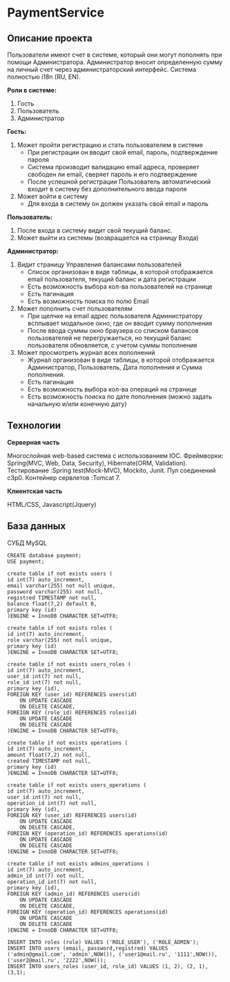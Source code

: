 PaymentService
==============
Описание проекта
----------------

Пользователи имеют счет в системе, который они могут пополнять при помощи Администратора. Администратор вносит определенную сумму на личный счет через администраторский интерфейс. Система полностью i18n (RU, EN).

**Роли в системе:**

1.	Гость
2.	Пользователь
3.	Администратор

**Гость:**

1.	Может пройти регистрацию и стать пользователем в системе
	*	При регистрации он вводит свой email, пароль, подтверждение пароля
	*	Система производит валидацию email адреса, проверяет свободен ли email, сверяет пароль и его подтверждение
	*	После успешной регистрации Пользователь автоматический входит в систему без дополнительного ввода пароля
2.	Может войти в систему 
	*	Для входа в систему он должен указать свой email и пароль 

**Пользователь:**

1.	После входа в систему видит свой текущий баланс.
2.	Может выйти из системы (возвращается на страницу Входа)

**Администратор:**

1.	Видит страницу Управления балансами пользователей 
	*	Список организован в виде таблицы, в которой отображается email пользователя, текущий баланс и дата регистрации
	*	Есть возможность выбора кол-ва пользователей на странице
	*	Есть пагинация
	*	Есть возможность поиска по полю Email
2.	Может пополнить счет пользователям
	*	При щелчке на email адрес пользователя Администратору всплывает модальное окно, где он вводит сумму пополнения
	*	После ввода суммы окно браузера со списком балансов пользователей не перегружаеться, но текущий баланс 		 	пользователя обновляется, с учетом суммы пополнения
3.	Может просмотреть журнал всех пополнений
	*	Журнал организован в виде таблицы, в которой отображается Администратор, Пользователь, Дата пополнения и Сумма пополнения.
	*	Есть пагинация
	*	Есть возможность выбора кол-ва операций на странице
	*	Есть возможность поиска по дате пополнения (можно задать начальную и/или конечную дату)

Технологии
----------

**Серверная часть**

Многослойная web-based система с использованием IOC. Фреймворки: Spring(MVC, Web, Data, Security), Hibernate(ORM, Validation). Тестирование :Spring test(Mock-MVC), Mockito, Junit. Пул соединений c3p0. Контейнер сервлетов :Tomcat 7.

**Клиентская часть**

HTML/CSS, Javascript(Jquery)

База данных
-----------

СУБД MySQL

```
CREATE database payment;
USE payment;

create table if not exists users (
id int(7) auto_increment,
email varchar(255) not null unique,
password varchar(255) not null,
registred TIMESTAMP not null,
balance float(7,2) default 0,
primary key (id)
)ENGINE = InnoDB CHARACTER SET=UTF8;

create table if not exists roles (
id int(7) auto_increment,
role varchar(255) not null unique,
primary key (id)
)ENGINE = InnoDB CHARACTER SET=UTF8;

create table if not exists users_roles (
id int(7) auto_increment,
user_id int(7) not null,
role_id int(7) not null,
primary key (id),
FOREIGN KEY (user_id) REFERENCES users(id)
	ON UPDATE CASCADE
    ON DELETE CASCADE,
FOREIGN KEY (role_id) REFERENCES roles(id)
	ON UPDATE CASCADE
	ON DELETE CASCADE
)ENGINE = InnoDB CHARACTER SET=UTF8;

create table if not exists operations (
id int(7) auto_increment,
amount float(7,2) not null,
created TIMESTAMP not null,
primary key (id)
)ENGINE = InnoDB CHARACTER SET=UTF8;

create table if not exists users_operations (
id int(7) auto_increment,
user_id int(7) not null,
operation_id int(7) not null,
primary key (id),
FOREIGN KEY (user_id) REFERENCES users(id)
	ON UPDATE CASCADE
    ON DELETE CASCADE,
FOREIGN KEY (operation_id) REFERENCES operations(id)
	ON UPDATE CASCADE
	ON DELETE CASCADE
)ENGINE = InnoDB CHARACTER SET=UTF8;

create table if not exists admins_operations (
id int(7) auto_increment,
admin_id int(7) not null,
operation_id int(7) not null,
primary key (id),
FOREIGN KEY (admin_id) REFERENCES users(id)
	ON UPDATE CASCADE
    ON DELETE CASCADE,
FOREIGN KEY (operation_id) REFERENCES operations(id)
	ON UPDATE CASCADE
	ON DELETE CASCADE
)ENGINE = InnoDB CHARACTER SET=UTF8;

INSERT INTO roles (role) VALUES ('ROLE_USER'), ('ROLE_ADMIN');  
INSERT INTO users (email, password,registred) VALUES ('admin@gmail.com', 'admin',NOW()), ('user1@mail.ru', '1111',NOW()), ('user2@mail.ru', '2222',NOW());  
INSERT INTO users_roles (user_id, role_id) VALUES (1, 2), (2, 1), (3,1);  
```
